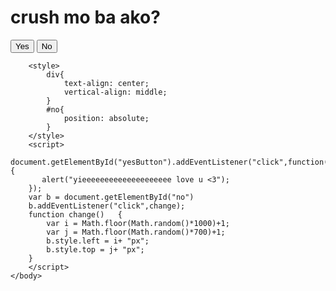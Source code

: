 <html>
    <body>
        <div>
            <h1>crush mo ba ako?</h1>
            <button id="yesButton">Yes</button>
            <button id="no" >No</button>
        </div>

        <style>
            div{
                text-align: center;
                vertical-align: middle;
            }
            #no{
                position: absolute;
            }
        </style>
        <script>
           document.getElementById("yesButton").addEventListener("click",function(){
           alert("yieeeeeeeeeeeeeeeeeeee love u <3"); 
        });
        var b = document.getElementById("no")
        b.addEventListener("click",change);
        function change()   {
            var i = Math.floor(Math.random()*1000)+1;
            var j = Math.floor(Math.random()*700)+1;
            b.style.left = i+ "px";
            b.style.top = j+ "px";
        }
        </script>
    </body>
</html>
